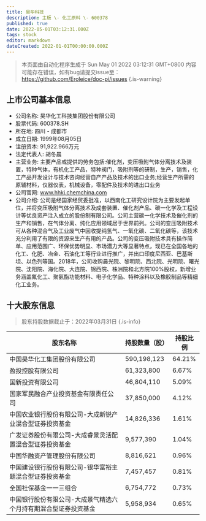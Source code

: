 ```yaml
---
title: 昊华科技
description: 主板 \- 化工原料 \- 600378
published: true
date: 2022-05-01T03:12:31.000Z
tags: stock
editor: markdown
dateCreated: 2022-01-01T00:00:00.000Z
---
```


> 本页面由自动化程序生成于 Sun May 01 2022 03:12:31 GMT+0800
> 内容可能存在错误，如有bug请提交issue至：https://github.com/Eroleice/doc-pi/issues
{.is-warning}

## 上市公司基本信息
- 公司名称: 昊华化工科技集团股份有限公司
- 股票代码: 600378.SH
- 所在地: 四川 - 成都市
- 成立日期: 1999年08月05日
- 注册资本: 91,922.966万元
- 法定代表人: 胡冬晨
- 主营业务: 主要产品或提供的劳务包括:催化剂，变压吸附气体分离技术及装置，特种气体，有机化工产品，特种阀门，吸附剂等的研制，生产，销售，化工产品开发设计与技术咨询经营自产产品及技术的出口业务;经营生产所需的原辅材料，仪器仪表，机械设备，零配件及技术的进出口业务
- 公司官网: www.hhkj.chemchina.com
- 公司介绍: 公司是经国家经贸委批准，以西南化工研究设计院为主要发起单位，并将变压吸附气体分离技术及成套装置、催化剂产品、碳一化学及工程设计等优良资产注入成立的股份制有限公司。公司主营碳一化学技术及催化剂的生产和销售，在气体分离、纯化应用领域居于世界前列。公司的变压吸附技术可从各种混合气及工业废气中回收提纯氢气、一氧化碳、二氧化碳等，该技术充分利用了有限的资源来生产有用的产品。公司的变压吸附技术具有操作简单、应用范围广、环保优势明显、市场潜力大等显著特点，现已在全国各地的化工、化肥、冶金、石油化工等行业进行推广，并出口印度尼西亚、巴基斯坦、以色列等国。2018年，公司收购晨光院、黎明院、西北院、光明院、曙光院、沈阳院、海化院、大连院、锦西院、株洲院和北方院100%股权，新增业务涵盖氟化工、聚氨酯功能材料、电子化学品、特种涂料以及橡胶制品等精细化工业务。


## 十大股东信息
> 股东持股数据截止于：2022年03月31日
{.is-info}

| 股东名称 | 持股数量（股） | 持股比例 |
| --- | --- | --- |
| 中国昊华化工集团股份有限公司 | 590,198,123 | 64.21% |
| 盈投控股有限公司 | 61,323,800 | 6.67% |
| 国新投资有限公司 | 46,804,110 | 5.09% |
| 国家军民融合产业投资基金有限责任公司 | 37,850,000 | 4.12% |
| 中国农业银行股份有限公司-大成新锐产业混合型证券投资基金 | 14,826,336 | 1.61% |
| 广发证券股份有限公司-大成睿景灵活配置混合型证券投资基金 | 9,577,390 | 1.04% |
| 中国华融资产管理股份有限公司 | 8,816,621 | 0.96% |
| 中国建设银行股份有限公司-银华富裕主题混合型证券投资基金 | 7,457,457 | 0.81% |
| 全国社保基金一一三组合 | 6,754,772 | 0.73% |
| 中国银行股份有限公司-大成景气精选六个月持有期混合型证券投资基金 | 5,958,934 | 0.65% |




